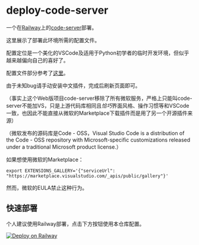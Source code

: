 # deploy-code-server

一个在[Railway](https://railway.app/)上的[code-server](https://github.com/cdr/code-server)部署。

这里展示了部署此环境所需的配置文件。

配置定位是一个美化的VSCode及适用于Python初学者的临时开发环境，但似乎越来越偏向自己的喜好了。

配置文件部分参考了[这里](https://zhuanlan.zhihu.com/p/386285855)。

由于未知bug请手动安装中文插件，完成后刷新页面即可。

（事实上这个Web版项目code-server移除了所有微软服务，严格上只能叫code-server不能加VS，只是上游代码库相同且*恰巧*界面风格、操作习惯等和VSCode一致，也因此不能直接从微软的Marketplace下载插件而是用了另一个开源插件来源）

（微软发布的源码库是Code - OSS，Visual Studio Code is a distribution of the Code - OSS repository with Microsoft-specific customizations released under a traditional Microsoft product license.）

如果想使用微软的Marketplace：

```shell
export EXTENSIONS_GALLERY='{"serviceUrl": "https://marketplace.visualstudio.com/_apis/public/gallery"}'
```

然而，微软的EULA禁止这种行为。

## 快速部署

个人建议使用Railway部署，点击下方按钮使用本仓库配置。

[![Deploy on Railway](https://railway.app/button.svg)](https://railway.app/new/template?template=https%3A%2F%2Fgithub.com%2Flwd-temp%2Fdeploy-code-server&envs=PASSWORD%2CGIT_REPO&PASSWORDDesc=Your+password+to+log+in+to+code-server+with&GIT_REPODesc=A+git+repo+to+clone+and+open+in+code-server+%28ex.+https%3A%2F%2Fgithub.com%2Fcdr%2Fdocs.git%29)
